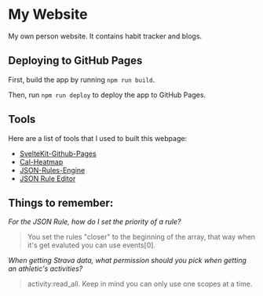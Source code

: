 # My Website

My own person website. It contains habit tracker and blogs.

## Deploying to GitHub Pages

First, build the app by running `npm run build`.

Then, run `npm run deploy` to deploy the app to GitHub Pages.

## Tools

Here are a list of tools that I used to built this webpage: 

- [SvelteKit-Github-Pages](https://metonym.github.io/sveltekit-gh-pages/)
- [Cal-Heatmap](https://github.com/wa0x6e/cal-heatmap)
- [JSON-Rules-Engine](https://github.com/CacheControl/json-rules-engine)
- [JSON Rule Editor](https://www.json-rule-editor.com/#/home)

## Things to remember:

*For the JSON Rule, how do I set the priority of a rule?*

> You set the rules "closer" to the beginning of the array, that way when it's get evaluted you can use events[0].

*When getting Strava data, what permission should you pick when getting an athletic's activities?*

> activity:read_all. Keep in mind you can only use one scopes at a time.
